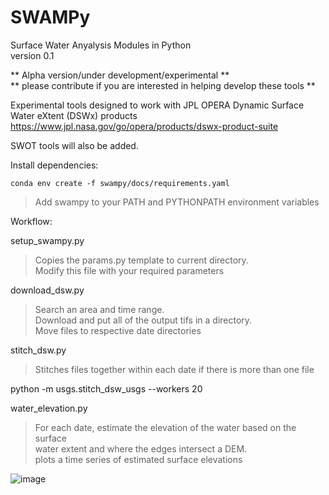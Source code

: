 # SWAMPy  
Surface Water Anyalysis Modules in Python   
version 0.1    

** Alpha version/under development/experimental **  
** please contribute if you are interested in helping develop these tools **

Experimental tools designed to work with JPL OPERA Dynamic Surface Water eXtent (DSWx) products
https://www.jpl.nasa.gov/go/opera/products/dswx-product-suite

SWOT tools will also be added.

Install dependencies:  

    conda env create -f swampy/docs/requirements.yaml  
> Add swampy to your PATH and PYTHONPATH environment variables 

Workflow:  

setup_swampy.py  
   > Copies the params.py template to current directory.  
    Modify this file with your required parameters  

download_dsw.py  
   > Search an area and time range.   
    Download and put all of the output tifs in a directory.  
    Move files to respective date directories  

stitch_dsw.py   
   > Stitches files together within each date if there is more than one file  


python -m usgs.stitch_dsw_usgs --workers 20

water_elevation.py  
   > For each date, estimate the elevation of the water based on the surface   
    water extent and where the edges intersect a DEM.  
    plots a time series of estimated surface elevations
> 
![image](https://github.com/kylemurray2/swampy/assets/8814635/f331b9ca-a7ba-45af-bbb4-0af9d15b65e7)

